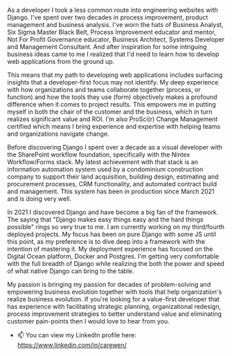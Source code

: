 As a developer I took a less common route into engineering websites with Django. I've spent over two decades in process improvement, product management and business analysis. I've worn the hats of Business Analyst, Six Sigma Master Black Belt, Process Improvement educator and mentor, Not For Profit Governance educator, Business Architect, Systems Developer and Management Consultant. And after inspiration for some intriguing business ideas came to me I realized that I'd need to learn how to develop web applications from the ground up. 

This means that my path to developing web applications includes surfacing insights that a developer-first focus may not identify. My deep experience with how organizations and teams collaborate together (process, or function) and how the tools they use (form) objectively makes a profound difference when it comes to project results. This empowers me in putting myself in both the chair of the customer and the business, which in turn realizes significant value and ROI. I'm also ProSci(r) Change Management certified which means I bring experience and expertise with helping teams and organizations navigate change.


Before discovering Django I spent over a decade as a visual developer with the SharePoint workflow foundation, specifically with the Nintex Workflow/Forms stack. My latest achievement with that stack is an information automation system used by a condominium construction company to support their land acquisition, building design, estimating and procurement processes, CRM functionality, and automated contract build and management. This system has been in production since March 2021 and is doing very well.


In 2021 I discovered Django and have become a big fan of the framework. The saying that "Django makes easy things easy and the hard things possible" rings so very true to me. I am currently working on my third/fourth deployed projects. My focus has been on pure Django with some JS until this point, as my preference is to dive deep into a framework with the intention of mastering it. My deployment experience has focused on the Digital Ocean platform, Docker and Postgres. I'm getting very comfortable with the full breadth of Django while realizing the both the power and speed of what native Django can bring to the table.


My passion is bringing my passion for decades of problem-solving and empowering business evolution together with tools that help organization's realize business evolution. If you're looking for a value-first developer that has experience with facilitating strategic planning, organizational redesign, process improvement strategies to better understand value and eliminating customer pain-points then I would love to hear from you.

- 📫 You can view my LinkedIn profile here: https://www.linkedin.com/in/carewen/

<!---
Carewen/Carewen is a ✨ special ✨ repository because its `README.md` (this file) appears on your GitHub profile.
You can click the Preview link to take a look at your changes.
--->
